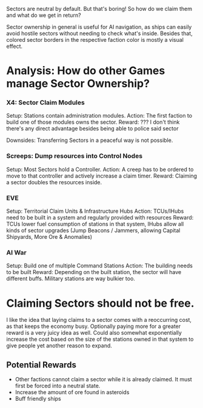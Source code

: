 Sectors are neutral by default. But that's boring! So how do we claim them and what do we get in return?

Sector ownership in general is useful for AI navigation, as ships can easily avoid hostile sectors without needing to check what's inside.
Besides that, colored sector borders in the respective faction color is mostly a visual effect.

# Analysis: How do other Games manage Sector Ownership?
### X4: Sector Claim Modules
Setup: Stations contain administration modules.
Action: The first faction to build one of those modules owns the sector. 
Reward: ??? I don't think there's any direct advantage besides being able to police said sector

Downsides: Transferring Sectors in a peaceful way is not possible.

### Screeps: Dump resources into Control Nodes
Setup: Most Sectors hold a Controller. 
Action: A creep has to be ordered to move to that controller and actively increase a claim timer.
Reward: Claiming a sector doubles the resources inside.

### EVE
Setup: Territorial Claim Units & Infrastructure Hubs
Action: TCUs/IHubs need to be built in a system and regularly provided with resources
Reward: TCUs lower fuel consumption of stations in that system, IHubs allow all kinds of sector upgrades (Jump Beacons / Jammers, allowing Capital Shipyards, More Ore & Anomalies)

### AI War
Setup: Build one of multiple Command Stations
Action: The building needs to be built
Reward: Depending on the built station, the sector will have different buffs. Military stations are way bulkier too.


# Claiming Sectors should not be free.
I like the idea that laying claims to a sector comes with a reoccurring cost, as that keeps the economy busy.
Optionally paying more for a greater reward is a very juicy idea as well. Could also somewhat exponentially increase the cost based on the size of the stations owned in that system to give people yet another reason to expand.

## Potential Rewards
- Other factions cannot claim a sector while it is already claimed. It must first be forced into a neutral state.
- Increase the amount of ore found in asteroids
- Buff friendly ships



